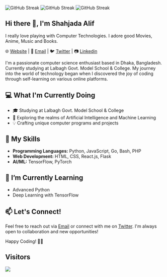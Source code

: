 ![GitHub Streak](https://readme-typing-svg.demolab.com/?lines=Self-taught%20programmer%3B%0AProficient%20in%20various%20fields%3B%0AAlways%20learning%20and%20growing%3B%0APassionate%20about%20applying%20new%20technologies.&font=Fira%20Code&center=true&width=900&height=45&color=f75c7e&vCenter=true&pause=1000&size=25)
![GitHub Streak](https://streak-stats.demolab.com?user=shahjada0&theme=highcontrast&hide_border=false&date_format=j%20M%5B%20Y%5D&card_width=900)
![GitHub Streak](https://github-profile-trophy.vercel.app/?username=shahjada0&theme=matrix)

## Hi there 👋, I'm Shahjada Alif
I really love playing with Computer Technologies. I adore good Movies, Anime, Music and Books.

🌐 [Website](https://shahjada.pro) | 📧 [Email](mailto:muhammedalif2004@gmail.com) | 🐦 [Twitter](https://twitter.com/shahjada0) | 📷 [Linkedin](https://www.linkedin.com/in/shahjada0)

I'm a passionate computer science enthusiast based in Dhaka, Bangladesh. Currently studying at Lalbagh Govt. Model School & College. My journey into the world of technology began when I discovered the joy of coding through self-learning on various online platforms.

## 💻 What I'm Currently Doing

- 🎓 Studying at Lalbagh Govt. Model School & College
- 🚀 Exploring the realms of Artificial Intelligence and Machine Learning
- 💡 Crafting unique computer programs and projects

## 🚀 My Skills

- **Programming Languages:** Python, JavaScript, Go, Bash, PHP
- **Web Development:** HTML, CSS, React.js, Flask
- **AI/ML:** TensorFlow, PyTorch

## 🌱 I’m Currently Learning

- Advanced Python
- Deep Learning with TensorFlow

## 📫 Let's Connect!

Feel free to reach out via [Email](mailto:muhammedalif2004@gmail.com) or connect with me on [Twitter](https://twitter.com/shahjada0). I'm always open to collaboration and new opportunities!

Happy Coding! 👨‍💻


## Visitors
<img align="center" src="https://count.getloli.com/get/@shahjada0?theme=asoul">

